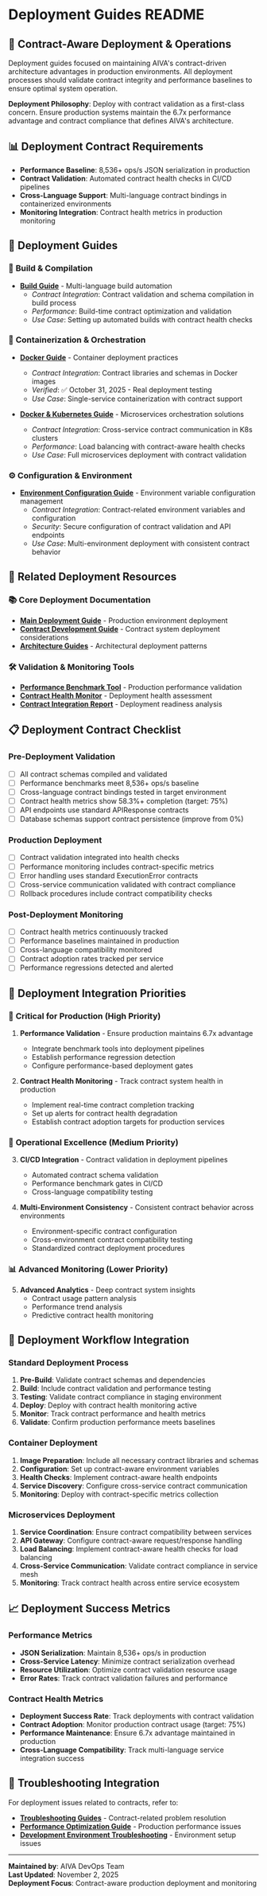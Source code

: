 # Deployment Guides README

## 🚀 Contract-Aware Deployment & Operations

Deployment guides focused on maintaining AIVA's contract-driven architecture advantages in production environments. All deployment processes should validate contract integrity and performance baselines to ensure optimal system operation.

**Deployment Philosophy**: Deploy with contract validation as a first-class concern. Ensure production systems maintain the 6.7x performance advantage and contract compliance that defines AIVA's architecture.

## 📊 Deployment Contract Requirements

- **Performance Baseline**: 8,536+ ops/s JSON serialization in production
- **Contract Validation**: Automated contract health checks in CI/CD pipelines
- **Cross-Language Support**: Multi-language contract bindings in containerized environments
- **Monitoring Integration**: Contract health metrics in production monitoring

## 📖 Deployment Guides

### 🔨 **Build & Compilation**

- **[Build Guide](./BUILD_GUIDE.md)** - Multi-language build automation
  - *Contract Integration*: Contract validation and schema compilation in build process
  - *Performance*: Build-time contract optimization and validation
  - *Use Case*: Setting up automated builds with contract health checks

### 🐳 **Containerization & Orchestration**

- **[Docker Guide](./DOCKER_GUIDE.md)** - Container deployment practices
  - *Contract Integration*: Contract libraries and schemas in Docker images
  - *Verified*: ✅ October 31, 2025 - Real deployment testing
  - *Use Case*: Single-service containerization with contract support

- **[Docker & Kubernetes Guide](./DOCKER_KUBERNETES_GUIDE.md)** - Microservices orchestration solutions
  - *Contract Integration*: Cross-service contract communication in K8s clusters
  - *Performance*: Load balancing with contract-aware health checks
  - *Use Case*: Full microservices deployment with contract validation

### ⚙️ **Configuration & Environment**

- **[Environment Configuration Guide](./ENVIRONMENT_CONFIG_GUIDE.md)** - Environment variable configuration management
  - *Contract Integration*: Contract-related environment variables and configuration
  - *Security*: Secure configuration of contract validation and API endpoints
  - *Use Case*: Multi-environment deployment with consistent contract behavior

## 🔗 Related Deployment Resources

### 📚 **Core Deployment Documentation**
- **[Main Deployment Guide](../../docs/README_DEPLOYMENT.md)** - Production environment deployment
- **[Contract Development Guide](../AIVA_合約開發指南.md)** - Contract system deployment considerations
- **[Architecture Guides](../architecture/README.md)** - Architectural deployment patterns

### 🛠️ **Validation & Monitoring Tools**
- **[Performance Benchmark Tool](../../aiva_performance_comparison.py)** - Production performance validation
- **[Contract Health Monitor](../../analyze_contract_completion.py)** - Deployment health assessment
- **[Contract Integration Report](../AIVA_CONTRACT_ARCHITECTURE_INTEGRATION_REPORT.md)** - Deployment readiness analysis

## 📋 Deployment Contract Checklist

### Pre-Deployment Validation
- [ ] All contract schemas compiled and validated
- [ ] Performance benchmarks meet 8,536+ ops/s baseline
- [ ] Cross-language contract bindings tested in target environment
- [ ] Contract health metrics show 58.3%+ completion (target: 75%)
- [ ] API endpoints use standard APIResponse contracts
- [ ] Database schemas support contract persistence (improve from 0%)

### Production Deployment
- [ ] Contract validation integrated into health checks
- [ ] Performance monitoring includes contract-specific metrics
- [ ] Error handling uses standard ExecutionError contracts
- [ ] Cross-service communication validated with contract compliance
- [ ] Rollback procedures include contract compatibility checks

### Post-Deployment Monitoring
- [ ] Contract health metrics continuously tracked
- [ ] Performance baselines maintained in production
- [ ] Cross-language compatibility monitored
- [ ] Contract adoption rates tracked per service
- [ ] Performance regressions detected and alerted

## 🎯 Deployment Integration Priorities

### 🚨 **Critical for Production (High Priority)**

1. **Performance Validation** - Ensure production maintains 6.7x advantage
   - Integrate benchmark tools into deployment pipelines
   - Establish performance regression detection
   - Configure performance-based deployment gates

2. **Contract Health Monitoring** - Track contract system health in production
   - Implement real-time contract completion tracking
   - Set up alerts for contract health degradation
   - Establish contract adoption targets for production services

### 🔧 **Operational Excellence (Medium Priority)**

3. **CI/CD Integration** - Contract validation in deployment pipelines
   - Automated contract schema validation
   - Performance benchmark gates in CI/CD
   - Cross-language compatibility testing

4. **Multi-Environment Consistency** - Consistent contract behavior across environments
   - Environment-specific contract configuration
   - Cross-environment contract compatibility testing
   - Standardized contract deployment procedures

### 📊 **Advanced Monitoring (Lower Priority)**

5. **Advanced Analytics** - Deep contract system insights
   - Contract usage pattern analysis
   - Performance trend analysis
   - Predictive contract health monitoring

## 🚀 Deployment Workflow Integration

### Standard Deployment Process
1. **Pre-Build**: Validate contract schemas and dependencies
2. **Build**: Include contract validation and performance testing
3. **Testing**: Validate contract compliance in staging environment
4. **Deploy**: Deploy with contract health monitoring active
5. **Monitor**: Track contract performance and health metrics
6. **Validate**: Confirm production performance meets baselines

### Container Deployment
1. **Image Preparation**: Include all necessary contract libraries and schemas
2. **Configuration**: Set up contract-aware environment variables
3. **Health Checks**: Implement contract-aware health endpoints
4. **Service Discovery**: Configure cross-service contract communication
5. **Monitoring**: Deploy with contract-specific metrics collection

### Microservices Deployment
1. **Service Coordination**: Ensure contract compatibility between services
2. **API Gateway**: Configure contract-aware request/response handling
3. **Load Balancing**: Implement contract-aware health checks for load balancing
4. **Cross-Service Communication**: Validate contract compliance in service mesh
5. **Monitoring**: Track contract health across entire service ecosystem

## 📈 Deployment Success Metrics

### Performance Metrics
- **JSON Serialization**: Maintain 8,536+ ops/s in production
- **Cross-Service Latency**: Minimize contract serialization overhead
- **Resource Utilization**: Optimize contract validation resource usage
- **Error Rates**: Track contract validation failures and performance

### Contract Health Metrics
- **Deployment Success Rate**: Track deployments with contract validation
- **Contract Adoption**: Monitor production contract usage (target: 75%)
- **Performance Maintenance**: Ensure 6.7x advantage maintained in production
- **Cross-Language Compatibility**: Track multi-language service integration success

## 🔧 Troubleshooting Integration

For deployment issues related to contracts, refer to:
- **[Troubleshooting Guides](../troubleshooting/README.md)** - Contract-related problem resolution
- **[Performance Optimization Guide](../troubleshooting/PERFORMANCE_OPTIMIZATION_GUIDE.md)** - Production performance issues
- **[Development Environment Troubleshooting](../troubleshooting/DEVELOPMENT_ENVIRONMENT_TROUBLESHOOTING.md)** - Environment setup issues

---

**Maintained by**: AIVA DevOps Team  
**Last Updated**: November 2, 2025  
**Deployment Focus**: Contract-aware production deployment and monitoring